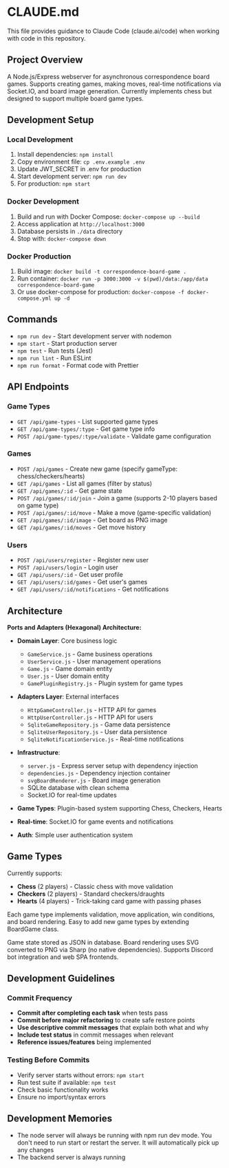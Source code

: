 # CLAUDE.md

This file provides guidance to Claude Code (claude.ai/code) when working with code in this repository.

## Project Overview

A Node.js/Express webserver for asynchronous correspondence board games. Supports creating games, making moves, real-time notifications via Socket.IO, and board image generation. Currently implements chess but designed to support multiple board game types.

## Development Setup

### Local Development
1. Install dependencies: `npm install`
2. Copy environment file: `cp .env.example .env`
3. Update JWT_SECRET in .env for production
4. Start development server: `npm run dev`
5. For production: `npm start`

### Docker Development
1. Build and run with Docker Compose: `docker-compose up --build`
2. Access application at `http://localhost:3000`
3. Database persists in `./data` directory
4. Stop with: `docker-compose down`

### Docker Production
1. Build image: `docker build -t correspondence-board-game .`
2. Run container: `docker run -p 3000:3000 -v $(pwd)/data:/app/data correspondence-board-game`
3. Or use docker-compose for production: `docker-compose -f docker-compose.yml up -d`

## Commands

- `npm run dev` - Start development server with nodemon
- `npm start` - Start production server
- `npm test` - Run tests (Jest)
- `npm run lint` - Run ESLint
- `npm run format` - Format code with Prettier

## API Endpoints

### Game Types
- `GET /api/game-types` - List supported game types
- `GET /api/game-types/:type` - Get game type info
- `POST /api/game-types/:type/validate` - Validate game configuration

### Games
- `POST /api/games` - Create new game (specify gameType: chess/checkers/hearts)
- `GET /api/games` - List all games (filter by status)
- `GET /api/games/:id` - Get game state
- `POST /api/games/:id/join` - Join a game (supports 2-10 players based on game type)
- `POST /api/games/:id/move` - Make a move (game-specific validation)
- `GET /api/games/:id/image` - Get board as PNG image
- `GET /api/games/:id/moves` - Get move history

### Users
- `POST /api/users/register` - Register new user
- `POST /api/users/login` - Login user
- `GET /api/users/:id` - Get user profile
- `GET /api/users/:id/games` - Get user's games
- `GET /api/users/:id/notifications` - Get notifications

## Architecture

**Ports and Adapters (Hexagonal) Architecture:**

- **Domain Layer**: Core business logic
  - `GameService.js` - Game business operations
  - `UserService.js` - User management operations
  - `Game.js` - Game domain entity
  - `User.js` - User domain entity
  - `GamePluginRegistry.js` - Plugin system for game types
  
- **Adapters Layer**: External interfaces
  - `HttpGameController.js` - HTTP API for games
  - `HttpUserController.js` - HTTP API for users  
  - `SqliteGameRepository.js` - Game data persistence
  - `SqliteUserRepository.js` - User data persistence
  - `SqliteNotificationService.js` - Real-time notifications
  
- **Infrastructure**:
  - `server.js` - Express server setup with dependency injection
  - `dependencies.js` - Dependency injection container
  - `svgBoardRenderer.js` - Board image generation
  - SQLite database with clean schema
  - Socket.IO for real-time updates

- **Game Types**: Plugin-based system supporting Chess, Checkers, Hearts
- **Real-time**: Socket.IO for game events and notifications
- **Auth**: Simple user authentication system

## Game Types

Currently supports:
- **Chess** (2 players) - Classic chess with move validation
- **Checkers** (2 players) - Standard checkers/draughts  
- **Hearts** (4 players) - Trick-taking card game with passing phases

Each game type implements validation, move application, win conditions, and board rendering. Easy to add new game types by extending BoardGame class.

Game state stored as JSON in database. Board rendering uses SVG converted to PNG via Sharp (no native dependencies). Supports Discord bot integration and web SPA frontends.

## Development Guidelines

### Commit Frequency
- **Commit after completing each task** when tests pass
- **Commit before major refactoring** to create safe restore points
- **Use descriptive commit messages** that explain both what and why
- **Include test status** in commit messages when relevant
- **Reference issues/features** being implemented

### Testing Before Commits
- Verify server starts without errors: `npm start` 
- Run test suite if available: `npm test`
- Check basic functionality works
- Ensure no import/syntax errors

## Development Memories
- The node server will always be running with npm run dev mode. You don't need to run start or restart the server. It will automatically pick up any changes
- The backend server is always running
